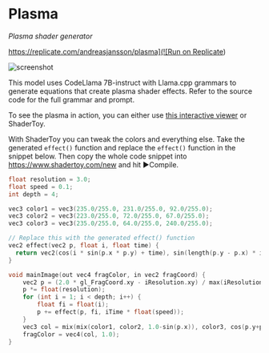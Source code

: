 # Plasma

_Plasma shader generator_

[https://replicate.com/andreasjansson/plasma](![Run on Replicate](https://replicate.com/andreasjansson/plasma/badge))

![screenshot](https://tjzk.replicate.delivery/models_models_cover_image/4754cd33-9599-4fde-88ab-b4498c610253/cap.gif)

This model uses CodeLlama 7B-instruct with Llama.cpp grammars to generate equations that create plasma shader effects. Refer to the source code for the full grammar and prompt.

To see the plasma in action, you can either use [this interactive viewer](https://andreasjansson.github.io/plasma/) or ShaderToy.

With ShaderToy you can tweak the colors and everything else. Take the generated `effect()` function and replace the `effect()` function in the snippet below. Then copy the whole code snippet into https://www.shadertoy.com/new and hit ▶Compile.

```c
float resolution = 3.0;
float speed = 0.1;
int depth = 4;

vec3 color1 = vec3(235.0/255.0, 231.0/255.0, 92.0/255.0);
vec3 color2 = vec3(223.0/255.0, 72.0/255.0, 67.0/255.0);
vec3 color3 = vec3(235.0/255.0, 64.0/255.0, 240.0/255.0);

// Replace this with the generated effect() function
vec2 effect(vec2 p, float i, float time) {
  return vec2(cos(i * sin(p.x * p.y) + time), sin(length(p.y - p.x) * i + time));
}

void mainImage(out vec4 fragColor, in vec2 fragCoord) {
    vec2 p = (2.0 * gl_FragCoord.xy - iResolution.xy) / max(iResolution.x, iResolution.y);
    p *= float(resolution);
    for (int i = 1; i < depth; i++) {
        float fi = float(i);
        p += effect(p, fi, iTime * float(speed));
    }
    vec3 col = mix(mix(color1, color2, 1.0-sin(p.x)), color3, cos(p.y+p.x));
    fragColor = vec4(col, 1.0);
}
```
